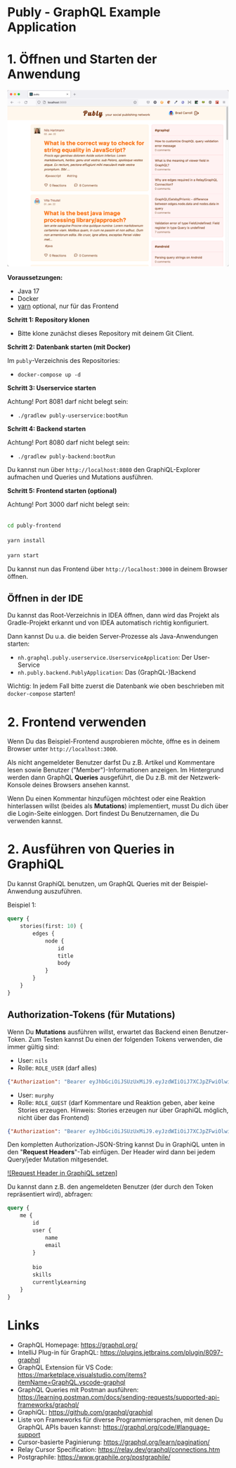 # Publy - GraphQL Example Application

# 1. Öffnen und Starten der Anwendung

![Screenshot der Publy Beispiel Anwendung](./publy-screenshot.png)

**Voraussetzungen:**

- Java 17
- Docker
- [yarn](https://yarnpkg.com/) optional, nur für das Frontend

**Schritt 1: Repository klonen**

- Bitte klone zunächst dieses Repository mit deinem Git Client.

**Schritt 2: Datenbank starten (mit Docker)**

Im `publy`-Verzeichnis des Repositories:

- `docker-compose up -d`

**Schritt 3: Userservice starten**

Achtung! Port 8081 darf nicht belegt sein:

- `./gradlew publy-userservice:bootRun`
  
**Schritt 4: Backend starten**

Achtung! Port 8080 darf nicht belegt sein:

- `./gradlew publy-backend:bootRun`

Du kannst nun über `http://localhost:8080` den GraphiQL-Explorer
aufmachen und Queries und Mutations ausführen.

**Schritt 5: Frontend starten (optional)**

Achtung! Port 3000 darf nicht belegt sein:

```bash

cd publy-frontend

yarn install

yarn start
```

Du kannst nun das Frontend über `http://localhost:3000` in deinem Browser öffnen.

## Öffnen in der IDE

Du kannst das Root-Verzeichnis in IDEA öffnen, dann wird das Projekt als Gradle-Projekt erkannt und von IDEA automatisch richtig konfiguriert.

Dann kannst Du u.a. die beiden Server-Prozesse als Java-Anwendungen starten:

- `nh.graphql.publy.userservice.UserserviceApplication`: Der User-Service
- `nh.publy.backend.PublyApplication`: Das (GraphQL-)Backend

Wichtig: In jedem Fall bitte zuerst die Datenbank wie oben beschrieben mit `docker-compose` starten!

# 2. Frontend verwenden

Wenn Du das Beispiel-Frontend ausprobieren möchte, öffne es in deinem Browser unter `http://localhost:3000`.

Als nicht angemeldeter Benutzer darfst Du z.B. Artikel und Kommentare lesen sowie Benutzer ("Member")-Informationen anzeigen. Im Hintergrund werden dann GraphQL **Queries** ausgeführt,
die Du z.B. mit der Netzwerk-Konsole deines Browsers ansehen kannst.

Wenn Du einen Kommentar hinzufügen möchtest oder eine Reaktion hinterlassen willst (beides als **Mutations**) implementiert,
musst Du dich über die Login-Seite einloggen. Dort findest Du Benutzernamen, die Du verwenden kannst.

# 2. Ausführen von Queries in GraphiQL

Du kannst GraphiQL benutzen, um GraphQL Queries mit der Beispiel-Anwendung auszuführen.

Beispiel 1:

```graphql
query {
    stories(first: 10) {
        edges {
            node {
                id
                title
                body
            }
        }
    }
}
```

## Authorization-Tokens (für Mutations)

Wenn Du **Mutations** ausführen willst, erwartet das Backend einen Benutzer-Token.
Zum Testen kannst Du einen der folgenden Tokens verwenden, die immer gültig sind:

- User: `nils`
- Rolle: `ROLE_USER` (darf alles)

```json
{"Authorization": "Bearer eyJhbGciOiJSUzUxMiJ9.eyJzdWIiOiJ7XCJpZFwiOlwiVTFcIixcInVzZXJuYW1lXCI6XCJuaWxzXCIsXCJuYW1lXCI6XCJOaWxzIEhhcnRtYW5uXCIsXCJlbWFpbFwiOlwia29udGFrdEBuaWxzaGFydG1hbm4ubmV0XCIsXCJyb2xlc1wiOltcIlJPTEVfVVNFUlwiLFwiUk9MRV9FRElUT1JcIl0sXCJndWVzdFwiOmZhbHNlfSIsImlhdCI6MTY0MTM2OTg0NywiZXhwIjozMjMyOTg3OTg3fQ.lsLAqfAdMID_2QFL7OimWEHcunaPy18zWVYZUDiEJYVwR9PQG5qf8_gRrNAwkd9w33dwunJC3bswR1W0zMtTID9DyeaXGLws2AtmwF_ZecD6x5TVDEBcFJV1-WrRt2yRWoo-hNywGqDUqR49dJoICoQ-aoP_7GOgYo5zYIYCRe2Xbn4DbX0xzGLyiRNzJzZhq8l6KE_Hb5Ern0hTZhTZXq4jmrCjf8wztuF37rsRJ-nZ9vozUaQU7vwhl93g1gvAMb3zJWBo_m9ujd3RKSZ5fjMuOVb-kVQI6NP9hLoEYO2mkcDSoHNIXBgJHr3TYNzeGtJ3Nt3bTXp-o_P-bSzXYQ"}
```

- User: `murphy`
- Rolle: `ROLE_GUEST` (darf Kommentare und Reaktion geben, aber keine Stories erzeugen. Hinweis: Stories erzeugen nur über GraphiQL möglich, nicht über das Frontend)

```json
{"Authorization": "Bearer eyJhbGciOiJSUzUxMiJ9.eyJzdWIiOiJ7XCJpZFwiOlwiVTdcIixcInVzZXJuYW1lXCI6XCJtdXJwaHlcIixcIm5hbWVcIjpcIkV0aGVseW4gTXVycGh5XCIsXCJlbWFpbFwiOlwiZXRoZWx5bi5tdXJwaHlAZXhhbXBsZS5jb21cIixcInJvbGVzXCI6W1wiUk9MRV9VU0VSXCIsXCJST0xFX0dVRVNUXCJdLFwiZ3Vlc3RcIjp0cnVlfSIsImlhdCI6MTY0MTM2OTg0NywiZXhwIjozMjMyOTg3OTg3fQ.A1SHxkgGCfdo-v-kCGRSFuYngMW6438o1alkg4DAdwWBYuy1E7axYbpzGKghP5gR19b7qoc98Y9gY9-zekFxo35yrzDaEmWMYR0UmprYI27M_eh06OJzct2NJt9voldnUlPdCed8mn4vPs56IXHTxd6zGGwSA7JGYSIfswQh2w-3y1d3WCFR3ZPju0f9ZripR_4NQFOltm4NNbHC7CbcWgUtixJx-h5BiAeLfZcJDFoNqUq6obf8jkUzOX_2PEJaeRzxW6WTXd88EbSqjMns5PqmM5BosSJmyuZSjfGGbLaFBqPLrgMLNHHNFwGn6VBtarMvmHsU7zbGYmZXG31XAg"}
```

Den kompletten Authorization-JSON-String kannst Du in GraphiQL unten in den "**Request Headers**"-Tab einfügen.
Der Header wird dann bei jedem Query/jeder Mutation mitgesendet.

[![Request Header in GraphiQL setzen]](./graphiql-request-header.png)

Du kannst dann z.B. den angemeldeten Benutzer (der durch den Token repräsentiert wird),
abfragen:

```graphql
query {
    me {
        id
        user {
            name
            email
        }
        
        bio
        skills
        currentlyLearning
    }
}
```

# Links

* GraphQL Homepage: https://graphql.org/
* IntelliJ Plug-in für GraphQL: https://plugins.jetbrains.com/plugin/8097-graphql
* GraphQL Extension für VS Code: https://marketplace.visualstudio.com/items?itemName=GraphQL.vscode-graphql
* GraphQL Queries mit Postman ausführen: https://learning.postman.com/docs/sending-requests/supported-api-frameworks/graphql/
* GraphiQL: https://github.com/graphql/graphiql
* Liste von Frameworks für diverse Programmiersprachen, mit denen Du GraphQL APIs bauen kannst: https://graphql.org/code/#language-support
* Cursor-basierte Paginierung: https://graphql.org/learn/pagination/
* Relay Cursor Specification: https://relay.dev/graphql/connections.htm
* Postgraphile: https://www.graphile.org/postgraphile/
